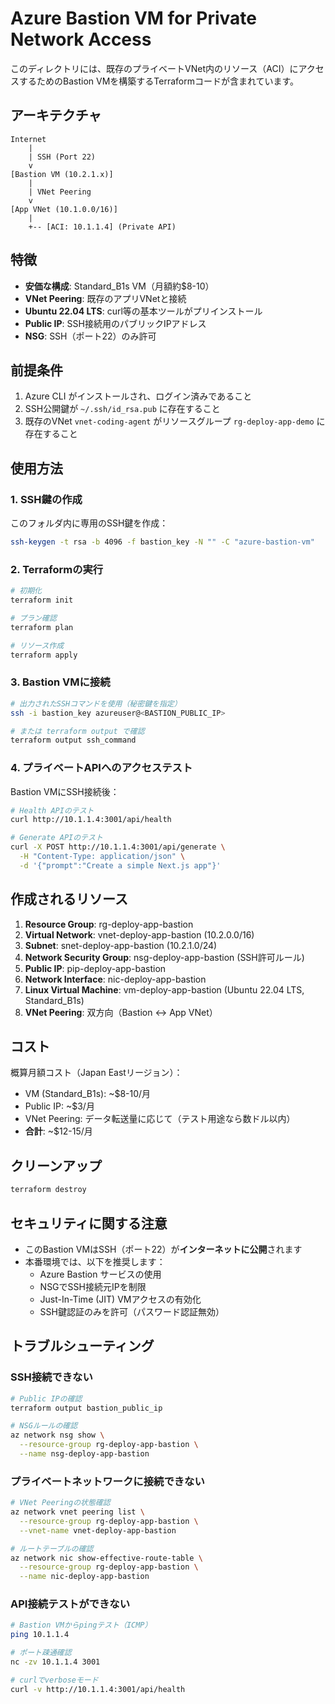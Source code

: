 # Azure Bastion VM for Private Network Access

このディレクトリには、既存のプライベートVNet内のリソース（ACI）にアクセスするためのBastion VMを構築するTerraformコードが含まれています。

## アーキテクチャ

```
Internet
    |
    | SSH (Port 22)
    v
[Bastion VM (10.2.1.x)]
    |
    | VNet Peering
    v
[App VNet (10.1.0.0/16)]
    |
    +-- [ACI: 10.1.1.4] (Private API)
```

## 特徴

- **安価な構成**: Standard_B1s VM（月額約$8-10）
- **VNet Peering**: 既存のアプリVNetと接続
- **Ubuntu 22.04 LTS**: curl等の基本ツールがプリインストール
- **Public IP**: SSH接続用のパブリックIPアドレス
- **NSG**: SSH（ポート22）のみ許可

## 前提条件

1. Azure CLI がインストールされ、ログイン済みであること
2. SSH公開鍵が `~/.ssh/id_rsa.pub` に存在すること
3. 既存のVNet `vnet-coding-agent` がリソースグループ `rg-deploy-app-demo` に存在すること

## 使用方法

### 1. SSH鍵の作成

このフォルダ内に専用のSSH鍵を作成：

```bash
ssh-keygen -t rsa -b 4096 -f bastion_key -N "" -C "azure-bastion-vm"
```

### 2. Terraformの実行

```bash
# 初期化
terraform init

# プラン確認
terraform plan

# リソース作成
terraform apply
```

### 3. Bastion VMに接続

```bash
# 出力されたSSHコマンドを使用（秘密鍵を指定）
ssh -i bastion_key azureuser@<BASTION_PUBLIC_IP>

# または terraform output で確認
terraform output ssh_command
```

### 4. プライベートAPIへのアクセステスト

Bastion VMにSSH接続後：

```bash
# Health APIのテスト
curl http://10.1.1.4:3001/api/health

# Generate APIのテスト
curl -X POST http://10.1.1.4:3001/api/generate \
  -H "Content-Type: application/json" \
  -d '{"prompt":"Create a simple Next.js app"}'
```

## 作成されるリソース

1. **Resource Group**: rg-deploy-app-bastion
2. **Virtual Network**: vnet-deploy-app-bastion (10.2.0.0/16)
3. **Subnet**: snet-deploy-app-bastion (10.2.1.0/24)
4. **Network Security Group**: nsg-deploy-app-bastion (SSH許可ルール)
5. **Public IP**: pip-deploy-app-bastion
6. **Network Interface**: nic-deploy-app-bastion
7. **Linux Virtual Machine**: vm-deploy-app-bastion (Ubuntu 22.04 LTS, Standard_B1s)
8. **VNet Peering**: 双方向（Bastion ↔ App VNet）

## コスト

概算月額コスト（Japan Eastリージョン）：
- VM (Standard_B1s): ~$8-10/月
- Public IP: ~$3/月
- VNet Peering: データ転送量に応じて（テスト用途なら数ドル以内）
- **合計**: ~$12-15/月

## クリーンアップ

```bash
terraform destroy
```

## セキュリティに関する注意

- このBastion VMはSSH（ポート22）が**インターネットに公開**されます
- 本番環境では、以下を推奨します：
  - Azure Bastion サービスの使用
  - NSGでSSH接続元IPを制限
  - Just-In-Time (JIT) VMアクセスの有効化
  - SSH鍵認証のみを許可（パスワード認証無効）

## トラブルシューティング

### SSH接続できない

```bash
# Public IPの確認
terraform output bastion_public_ip

# NSGルールの確認
az network nsg show \
  --resource-group rg-deploy-app-bastion \
  --name nsg-deploy-app-bastion
```

### プライベートネットワークに接続できない

```bash
# VNet Peeringの状態確認
az network vnet peering list \
  --resource-group rg-deploy-app-bastion \
  --vnet-name vnet-deploy-app-bastion

# ルートテーブルの確認
az network nic show-effective-route-table \
  --resource-group rg-deploy-app-bastion \
  --name nic-deploy-app-bastion
```

### API接続テストができない

```bash
# Bastion VMからpingテスト（ICMP）
ping 10.1.1.4

# ポート疎通確認
nc -zv 10.1.1.4 3001

# curlでverboseモード
curl -v http://10.1.1.4:3001/api/health
```
